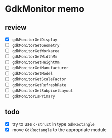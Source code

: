 GdkMonitor memo
================

review
------

* [x] `gdkMonitorGetDisplay`
* [ ] `gdkMonitorGetGeometry`
* [ ] `gdkMonitorGetWorkarea`
* [ ] `gdkMonitorGetWidthMm`
* [ ] `gdkMonitorGetHeightMm`
* [ ] `gdkMonitorGetManufacturer`
* [ ] `gdkMonitorGetModel`
* [ ] `gdkMonitorGetScaleFactor`
* [ ] `gdkMonitorGetRefreshRate`
* [ ] `gdkMonitorGetSubpixelLayout`
* [ ] `gdkMonitorIsPrimary`

todo
----

* [x] try to use `c-struct` in type `GdkRectangle`
* [x] move `GdkRectangle` to the appropriate module
